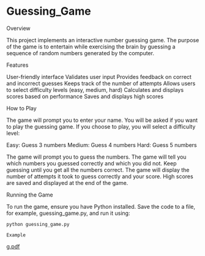 # Guessing_Game

Overview


This project implements an interactive number guessing game. The purpose of the game is to entertain while exercising the brain by guessing a sequence of random numbers generated by the computer.

Features


User-friendly interface
Validates user input
Provides feedback on correct and incorrect guesses
Keeps track of the number of attempts
Allows users to select difficulty levels (easy, medium, hard)
Calculates and displays scores based on performance
Saves and displays high scores


How to Play


The game will prompt you to enter your name.
You will be asked if you want to play the guessing game.
If you choose to play, you will select a difficulty level:

Easy: Guess 3 numbers
Medium: Guess 4 numbers
Hard: Guess 5 numbers


The game will prompt you to guess the numbers.
The game will tell you which numbers you guessed correctly and which you did not.
Keep guessing until you get all the numbers correct.
The game will display the number of attempts it took to guess correctly and your score.
High scores are saved and displayed at the end of the game.


Running the Game

To run the game, ensure you have Python installed. Save the code to a file, for example, guessing_game.py, and run it using:

    python guessing_game.py

    Example

    

   
[g.pdf](https://github.com/user-attachments/files/17514513/g.pdf)

